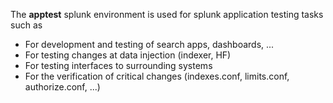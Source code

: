 The **apptest** splunk environment is used for splunk application testing tasks such as
 
 - For development and testing of search apps, dashboards, ...
 - For testing changes at data injection (indexer, HF)  
 - For testing interfaces to surrounding systems
 - For the verification of critical changes (indexes.conf, limits.conf, authorize.conf, ...)
